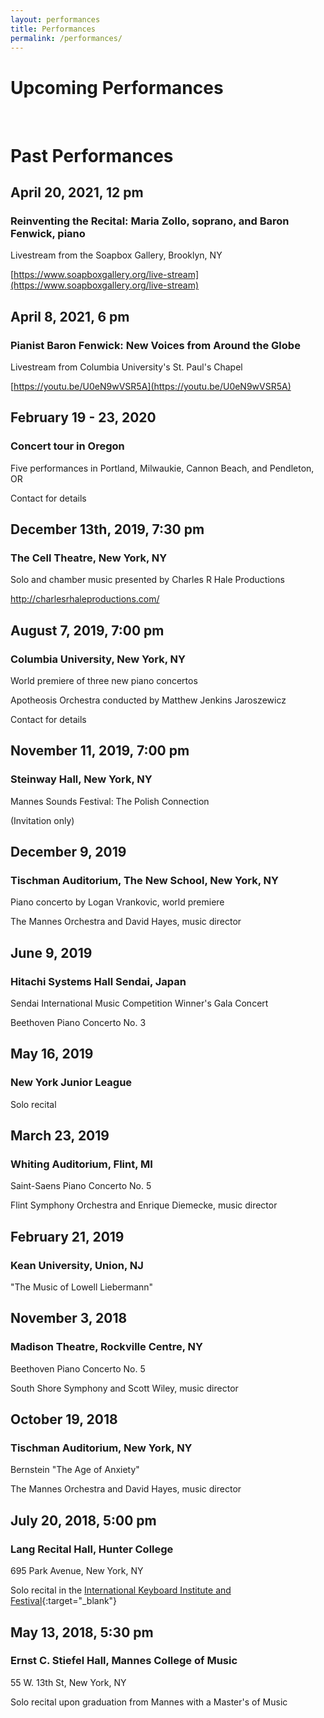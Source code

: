 ```yaml
---
layout: performances
title: Performances
permalink: /performances/
---
```


# Upcoming Performances


&nbsp;


# Past Performances


## April 20, 2021, 12 pm
### Reinventing the Recital: Maria Zollo, soprano, and Baron Fenwick, piano
Livestream from the Soapbox Gallery, Brooklyn, NY

[https://www.soapboxgallery.org/live-stream](https://www.soapboxgallery.org/live-stream)


## April 8, 2021, 6 pm
### Pianist Baron Fenwick: New Voices from Around the Globe
Livestream from Columbia University's St. Paul's Chapel

[https://youtu.be/U0eN9wVSR5A](https://youtu.be/U0eN9wVSR5A)

## February 19 - 23, 2020
### Concert tour in Oregon
Five performances in Portland, Milwaukie, Cannon Beach, and Pendleton, OR

Contact for details

## December 13th, 2019, 7:30 pm
### The Cell Theatre, New York, NY

Solo and chamber music presented by Charles R Hale Productions

http://charlesrhaleproductions.com/

## August 7, 2019, 7:00 pm
### Columbia University, New York, NY
World premiere of three new piano concertos

Apotheosis Orchestra conducted by Matthew Jenkins Jaroszewicz

Contact for details

## November 11, 2019, 7:00 pm
### Steinway Hall, New York, NY

Mannes Sounds Festival: The Polish Connection

(Invitation only)

## December 9, 2019
### Tischman Auditorium, The New School, New York, NY

Piano concerto by Logan Vrankovic, world premiere

The Mannes Orchestra and David Hayes, music director


## June 9, 2019
### Hitachi Systems Hall Sendai, Japan

Sendai International Music Competition Winner's Gala Concert

Beethoven Piano Concerto No. 3

## May 16, 2019
### New York Junior League

Solo recital

## March 23, 2019
### Whiting Auditorium, Flint, MI

Saint-Saens Piano Concerto No. 5

Flint Symphony Orchestra and Enrique Diemecke, music director

## February 21, 2019
### Kean University, Union, NJ

"The Music of Lowell Liebermann"

## November 3, 2018
### Madison Theatre, Rockville Centre, NY

Beethoven Piano Concerto No. 5

South Shore Symphony and Scott Wiley, music director

## October 19, 2018
### Tischman Auditorium, New York, NY

Bernstein "The Age of Anxiety"

The Mannes Orchestra and David Hayes, music director

## July 20, 2018, 5:00 pm
### Lang Recital Hall, Hunter College

695 Park Avenue, New York, NY

Solo recital in the [International Keyboard Institute and Festival](http://ikif.org/Schedule.aspx){:target="_blank"}

## May 13, 2018, 5:30 pm
### Ernst C. Stiefel Hall, Mannes College of Music

55 W. 13th St, New York, NY

Solo recital upon graduation from Mannes with a Master's of Music
